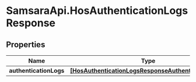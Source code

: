 # SamsaraApi.HosAuthenticationLogsResponse

## Properties
Name | Type | Description | Notes
------------ | ------------- | ------------- | -------------
**authenticationLogs** | [**[HosAuthenticationLogsResponseAuthenticationLogs]**](HosAuthenticationLogsResponseAuthenticationLogs.md) |  | [optional] 


